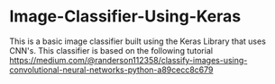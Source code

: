 # Image-Classifier-Using-Keras
This is a basic image classifier built using the Keras Library that uses CNN's. This classifier is based on the following tutorial https://medium.com/@randerson112358/classify-images-using-convolutional-neural-networks-python-a89cecc8c679
